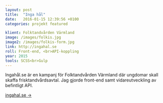 ```yaml
---
layout: post
title:  "Inga hål"
date:   2016-01-15 12:39:56 +0100
categories: projekt featured

klient: Folktandvården Värmland
image: /images/folkis.jpg
image2: /images/folkis-form.jpg
link: http://ingahal.se
roll: Front-end, <br>API-koppling
year: 2015
tools: SCSS<br>Gulp
---
```


Ingahål.se är en kampanj för Folktandvården Värmland där ungdomar skall skaffa frisktandvårdsavtal. Jag gjorde front-end samt vidareutveckling av befintligt API.    

[ingahal.se →](http://ingahal.se)
